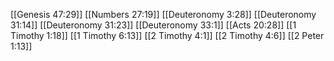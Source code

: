 [[Genesis 47:29]]
[[Numbers 27:19]]
[[Deuteronomy 3:28]]
[[Deuteronomy 31:14]]
[[Deuteronomy 31:23]]
[[Deuteronomy 33:1]]
[[Acts 20:28]]
[[1 Timothy 1:18]]
[[1 Timothy 6:13]]
[[2 Timothy 4:1]]
[[2 Timothy 4:6]]
[[2 Peter 1:13]]
